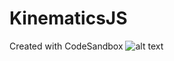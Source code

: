 # KinematicsJS

Created with CodeSandbox
![alt text](https://uploads.codesandbox.io/uploads/user/a8df2e31-43f7-4d13-9a29-4b258f8d3f05/npwk-screen.PNG)

